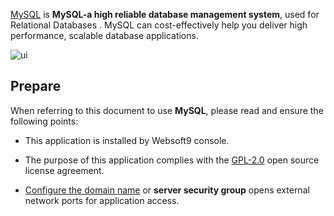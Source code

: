 [MySQL](https://www.mysql.com/) is **MySQL-a high reliable database management system**, used for Relational Databases . MySQL can cost-effectively help you deliver high performance, scalable database applications.


![ui](http://libs.websoft9.com/Websoft9/DocsPicture/zh/mysql/mysql-mariadb-ui-websoft9.png)


## Prepare

When referring to this document to use **MySQL**, please read and ensure the following points:

- This application is installed by Websoft9 console.

- The purpose of this application complies with the [GPL-2.0](https://opensource.org/licenses/GPL-2.0) open source license agreement.

- [Configure the domain name](./domain-set) or **server security group** opens external network ports for application access.